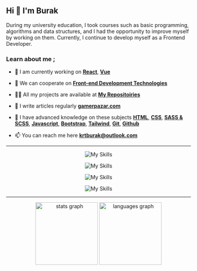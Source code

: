 ## Hi 👋 I'm Burak

During my university education, I took courses such as basic programming, algorithms and data structures, and I had the opportunity to improve myself by working on them. Currently, I continue to develop myself as a Frontend Developer.

### Learn about me ;
  
- 🌱 I am currently working on [**React**](https://reactjs.org), [**Vue**](https://vuejs.org)
  
- 🤝 We can cooperate on [**Front-end Development Technologies**](https://roadmap.sh/frontend)  
  
- 👨‍💻 All my projects are available at **<a href="https://github.com/burakkrt?tab=repositories" target="_blank" rel="noreferrer">My Repositoiries</a>**
  
- 📝 I write articles regularly **<a href="https://gamerpazar.com/blog/oyun-haberleri" target="blank">gamerpazar.com</a>**
  
- 💬 I have advanced knowledge on these subjects [**HTML**](https://html.com), [**CSS**](https://developer.mozilla.org/en-US/docs/Web/CSS), [**SASS & SCSS**](https://sass-lang.com), [**Javascript**](https://www.javascript.com), [**Bootstrap**](https://getbootstrap.com), [**Tailwind**](https://tailwindui.com), [**Git**](https://git-scm.com), [**Github**](https://github.com)
  
- 📫 You can reach me here **krtburak@outlook.com**

<hr/>

<div align="center">

![My Skills](https://skillicons.dev/icons?i=html,css,js)

![My Skills](https://skillicons.dev/icons?i=bootstrap,tailwind,sass,styledcomponents,materialui)

![My Skills](https://skillicons.dev/icons?i=react,ts,nextjs,redux,jquery,vite)

![My Skills](https://skillicons.dev/icons?i=git,gitlab,github,figma,discord,linkedin,idea,cs,arduino)

</div>

<hr/>

<div align="center">
  <img src="https://github-readme-stats.vercel.app/api?hide_title=false&hide_rank=false&show_icons=true&include_all_commits=true&count_private=true&disable_animations=false&theme=dracula&locale=en&hide_border=false&username=burakkrt" height="170" alt="stats graph"  />
  <img src="https://github-readme-stats.vercel.app/api/top-langs?locale=en&hide_title=false&layout=compact&card_width=320&langs_count=5&theme=dracula&hide_border=false&username=burakkrt" height="170" alt="languages graph"  />
</div>
